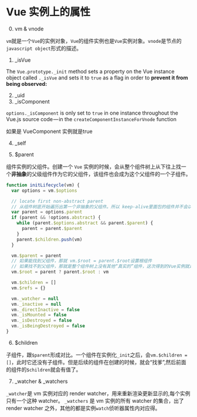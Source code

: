 # Vue 实例上的属性

0. vm & vnode

`vm`就是一个`Vue`的实例对象，`Vue`的组件实例也是`Vue`实例对象。`vnode`是节点的`javascript object`形式的描述。

1. _isVue

The `Vue.prototype._init` method sets a property on the Vue instance object called `._isVue` and sets it to `true` as a flag in order to **prevent it from being observed:**

2. _uid
3. _isComponent

`options._isComponent` is only set to `true` in one instance throughout the Vue.js source code — in the `createComponentInstanceForVnode` function

如果是 VueComponent 实例就是true

4. _self

5. $parent

组件实例的父组件。创建一个 `Vue` 实例的时候，会从整个组件树上从下往上找一个**非抽象**的父级组件作为它的父组件，该组件也会成为这个父组件的一个子组件。

```js
function initLifecycle(vm) {
  var options = vm.$options

  // locate first non-abstract parent
  // 从组件树底开始遍历出第一个非抽象的父组件。所以 keep-alive里面包的组件并不会以keep-alive为父组件，因为keep-alive是个抽象组件。同样的 transition也不行。
  var parent = options.parent
  if (parent && !options.abstract) {
    while (parent.$options.abstract && parent.$parent) {
      parent = parent.$parent
    }
    parent.$children.push(vm)
  }

  vm.$parent = parent
  // 如果能找到父组件，那就 vm.$root = parent.$root设置根组件
  // 如果找不到父组件，那就是整个组件树上没有其他“真实的”组件，这次得到的Vue实例就是根组件，=> vm.$root = vm
  vm.$root = parent ? parent.$root : vm

  vm.$children = []
  vm.$refs = {}

  vm._watcher = null
  vm._inactive = null
  vm._directInactive = false
  vm._isMounted = false
  vm._isDestroyed = false
  vm._isBeingDestroyed = false
}
```

6. $children

子组件，跟`$parent`形成对比。一个组件在实例化`_init`之后，会`vm.$children = []`，此时它还没有子组件。但是后续的组件在创建的时候，就会“找爹”,然后前面的组件的`$children`就会有值了。

7. _watcher & _watchers

`_watcher`是 vm 实例对应的 render watcher，用来重新渲染更新显示的,每个实例只有一个这种 watcher。 `_watchers` 是 vm 实例的所有 watcher 的集合，出了 render watcher 之外，其他的都是实例`watch`侦听器属性内对应得。
